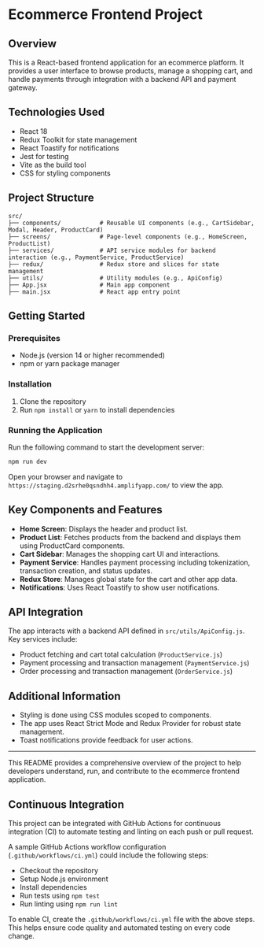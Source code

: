 # Ecommerce Frontend Project

## Overview

This is a React-based frontend application for an ecommerce platform. It provides a user interface to browse products, manage a shopping cart, and handle payments through integration with a backend API and payment gateway.

## Technologies Used

- React 18
- Redux Toolkit for state management
- React Toastify for notifications
- Jest for testing
- Vite as the build tool
- CSS for styling components

## Project Structure

```
src/
├── components/           # Reusable UI components (e.g., CartSidebar, Modal, Header, ProductCard)
├── screens/              # Page-level components (e.g., HomeScreen, ProductList)
├── services/             # API service modules for backend interaction (e.g., PaymentService, ProductService)
├── redux/                # Redux store and slices for state management
├── utils/                # Utility modules (e.g., ApiConfig)
├── App.jsx               # Main app component
├── main.jsx              # React app entry point
```

## Getting Started

### Prerequisites

- Node.js (version 14 or higher recommended)
- npm or yarn package manager

### Installation

1. Clone the repository
2. Run `npm install` or `yarn` to install dependencies

### Running the Application

Run the following command to start the development server:

```bash
npm run dev
```

Open your browser and navigate to `https://staging.d2srhe0qsndhh4.amplifyapp.com/` to view the app.

## Key Components and Features

- **Home Screen**: Displays the header and product list.
- **Product List**: Fetches products from the backend and displays them using ProductCard components.
- **Cart Sidebar**: Manages the shopping cart UI and interactions.
- **Payment Service**: Handles payment processing including tokenization, transaction creation, and status updates.
- **Redux Store**: Manages global state for the cart and other app data.
- **Notifications**: Uses React Toastify to show user notifications.

## API Integration

The app interacts with a backend API defined in `src/utils/ApiConfig.js`. Key services include:

- Product fetching and cart total calculation (`ProductService.js`)
- Payment processing and transaction management (`PaymentService.js`)
- Order processing and transaction management (`OrderService.js`)

## Additional Information

- Styling is done using CSS modules scoped to components.
- The app uses React Strict Mode and Redux Provider for robust state management.
- Toast notifications provide feedback for user actions.

---

This README provides a comprehensive overview of the project to help developers understand, run, and contribute to the ecommerce frontend application.

## Continuous Integration

This project can be integrated with GitHub Actions for continuous integration (CI) to automate testing and linting on each push or pull request.

A sample GitHub Actions workflow configuration (`.github/workflows/ci.yml`) could include the following steps:

- Checkout the repository
- Setup Node.js environment
- Install dependencies
- Run tests using `npm test`
- Run linting using `npm run lint`

To enable CI, create the `.github/workflows/ci.yml` file with the above steps. This helps ensure code quality and automated testing on every code change.
